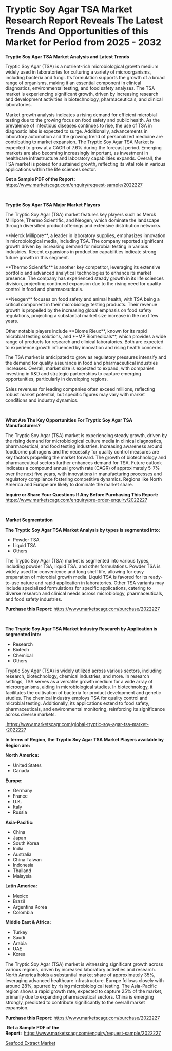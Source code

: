 <p><h1>Tryptic Soy Agar TSA Market Research Report Reveals The Latest Trends And Opportunities of this Market for Period from 2025 - 2032</h1></p><p><strong>Tryptic Soy Agar TSA Market Analysis and Latest Trends</strong></p>
<p><p>Tryptic Soy Agar (TSA) is a nutrient-rich microbiological growth medium widely used in laboratories for culturing a variety of microorganisms, including bacteria and fungi. Its formulation supports the growth of a broad range of organisms, making it an essential component in clinical diagnostics, environmental testing, and food safety analyses. The TSA market is experiencing significant growth, driven by increasing research and development activities in biotechnology, pharmaceuticals, and clinical laboratories.</p><p>Market growth analysis indicates a rising demand for efficient microbial testing due to the growing focus on food safety and public health. As the prevalence of infectious diseases continues to rise, the use of TSA in diagnostic labs is expected to surge. Additionally, advancements in laboratory automation and the growing trend of personalized medicine are contributing to market expansion. The Tryptic Soy Agar TSA Market is expected to grow at a CAGR of 7.6% during the forecast period. Emerging markets are also becoming increasingly important, as investment in healthcare infrastructure and laboratory capabilities expands. Overall, the TSA market is poised for sustained growth, reflecting its vital role in various applications within the life sciences sector.</p></p>
<p><strong>Get a Sample PDF of the Report:&nbsp;</strong> <a href="https://www.marketscagr.com/enquiry/request-sample/2022227?utm_campaign=1999&utm_medium=2&utm_source=Github&utm_content=ia&utm_term=14022025&utm_id=tryptic-soy-agar-tsa">https://www.marketscagr.com/enquiry/request-sample/2022227</a></p>
<p>&nbsp;</p>
<p><strong>Tryptic Soy Agar TSA Major Market Players</strong></p>
<p><p>The Tryptic Soy Agar (TSA) market features key players such as Merck Millipore, Thermo Scientific, and Neogen, which dominate the landscape through diversified product offerings and extensive distribution networks. </p><p>**Merck Millipore**, a leader in laboratory supplies, emphasizes innovation in microbiological media, including TSA. The company reported significant growth driven by increasing demand for microbial testing in various industries. Recent expansions in production capabilities indicate strong future growth in this segment.</p><p>**Thermo Scientific** is another key competitor, leveraging its extensive portfolio and advanced analytical technologies to enhance its market presence. The company has experienced steady growth in its life sciences division, projecting continued expansion due to the rising need for quality control in food and pharmaceuticals.</p><p>**Neogen** focuses on food safety and animal health, with TSA being a critical component in their microbiology testing products. Their revenue growth is propelled by the increasing global emphasis on food safety regulations, projecting a substantial market size increase in the next few years.</p><p>Other notable players include **Biome Rieux**, known for its rapid microbial testing solutions, and **MP Biomedicals**, which provides a wide range of products for research and clinical laboratories. Both are expected to experience growth influenced by innovation and rising health concerns.</p><p>The TSA market is anticipated to grow as regulatory pressures intensify and the demand for quality assurance in food and pharmaceutical industries increases. Overall, market size is expected to expand, with companies investing in R&D and strategic partnerships to capture emerging opportunities, particularly in developing regions.</p><p>Sales revenues for leading companies often exceed millions, reflecting robust market potential, but specific figures may vary with market conditions and industry dynamics.</p></p>
<p>&nbsp;</p>
<p><strong>What Are The Key Opportunities For Tryptic Soy Agar TSA Manufacturers?</strong></p>
<p><p>The Tryptic Soy Agar (TSA) market is experiencing steady growth, driven by the rising demand for microbiological culture media in clinical diagnostics, pharmaceutical, and food testing industries. Increasing awareness around foodborne pathogens and the necessity for quality control measures are key factors propelling the market forward. The growth of biotechnology and pharmaceutical sectors further enhances demand for TSA. Future outlook indicates a compound annual growth rate (CAGR) of approximately 5-7% over the next five years, with innovations in manufacturing processes and regulatory compliance fostering competitive dynamics. Regions like North America and Europe are likely to dominate the market share.</p></p>
<p><strong>Inquire or Share Your Questions If Any Before Purchasing This Report:</strong> <a href="https://www.marketscagr.com/enquiry/pre-order-enquiry/2022227?utm_campaign=1999&utm_medium=2&utm_source=Github&utm_content=ia&utm_term=14022025&utm_id=tryptic-soy-agar-tsa">https://www.marketscagr.com/enquiry/pre-order-enquiry/2022227</a></p>
<p>&nbsp;</p>
<p><strong>Market Segmentation</strong></p>
<p><strong>The Tryptic Soy Agar TSA Market Analysis by types is segmented into:</strong></p>
<p><ul><li>Powder TSA</li><li>Liquid TSA</li><li>Others</li></ul></p>
<p><p>The Tryptic Soy Agar (TSA) market is segmented into various types, including powder TSA, liquid TSA, and other formulations. Powder TSA is widely used for convenience and long shelf life, allowing for easy preparation of microbial growth media. Liquid TSA is favored for its ready-to-use nature and rapid application in laboratories. Other TSA variants may include specialized formulations for specific applications, catering to diverse research and clinical needs across microbiology, pharmaceuticals, and food safety industries.</p></p>
<p><strong>Purchase this Report:&nbsp;</strong><a href="https://www.marketscagr.com/purchase/2022227?utm_campaign=1999&utm_medium=2&utm_source=Github&utm_content=ia&utm_term=14022025&utm_id=tryptic-soy-agar-tsa">https://www.marketscagr.com/purchase/2022227</a></p>
<p>&nbsp;</p>
<p><strong>The Tryptic Soy Agar TSA Market Industry Research by Application is segmented into:</strong></p>
<p><ul><li>Research</li><li>Biotech</li><li>Chemical</li><li>Others</li></ul></p>
<p><p>Tryptic Soy Agar (TSA) is widely utilized across various sectors, including research, biotechnology, chemical industries, and more. In research settings, TSA serves as a versatile growth medium for a wide array of microorganisms, aiding in microbiological studies. In biotechnology, it facilitates the cultivation of bacteria for product development and genetic studies. The chemical industry employs TSA for quality control and microbial testing. Additionally, its applications extend to food safety, pharmaceuticals, and environmental monitoring, reinforcing its significance across diverse markets.</p></p>
<p><a href="https://www.marketscagr.com/global-tryptic-soy-agar-tsa-market-r2022227?utm_campaign=1999&utm_medium=2&utm_source=Github&utm_content=ia&utm_term=14022025&utm_id=tryptic-soy-agar-tsa">&nbsp;https://www.marketscagr.com/global-tryptic-soy-agar-tsa-market-r2022227</a></p>
<p><strong>In terms of Region, the Tryptic Soy Agar TSA Market Players available by Region are:</strong></p>
<p>
    <p> <strong> North America: </strong>
        <ul>
            <li>United States</li>
            <li>Canada</li>
        </ul>
        </p> 
    <p> <strong> Europe: </strong>
        <ul>
            <li>Germany</li>
            <li>France</li>
            <li>U.K.</li>
            <li>Italy</li>
            <li>Russia</li>
        </ul>
        </p> 
    <p> <strong> Asia-Pacific: </strong>
        <ul>
            <li>China</li>
            <li>Japan</li>
            <li>South Korea</li>
            <li>India</li>
            <li>Australia</li>
            <li>China Taiwan</li>
            <li>Indonesia</li>
            <li>Thailand</li>
            <li>Malaysia</li>
        </ul>
        </p> 
    <p> <strong> Latin America: </strong>
        <ul>
            <li>Mexico</li>
            <li>Brazil</li>
            <li>Argentina Korea</li>
            <li>Colombia</li>
        </ul>
        </p> 
    <p> <strong> Middle East & Africa: </strong>
        <ul>
            <li>Turkey</li>
            <li>Saudi</li>
            <li>Arabia</li>
            <li>UAE</li>
            <li>Korea</li>
        </ul>
    </p>
    </p>
<p><p>The Tryptic Soy Agar (TSA) market is witnessing significant growth across various regions, driven by increased laboratory activities and research. North America holds a substantial market share of approximately 35%, leveraging advanced healthcare infrastructure. Europe follows closely with around 28%, spurred by rising microbiological testing. The Asia-Pacific region shows a rapid growth rate, expected to capture 25% of the market, primarily due to expanding pharmaceutical sectors. China is emerging strongly, predicted to contribute significantly to the overall market expansion.</p></p>
<p><strong>Purchase this Report: </strong><a href="https://www.marketscagr.com/purchase/2022227?utm_campaign=1999&utm_medium=2&utm_source=Github&utm_content=ia&utm_term=14022025&utm_id=tryptic-soy-agar-tsa">https://www.marketscagr.com/purchase/2022227</a></p>
<p>&nbsp;<strong>Get a Sample PDF of the Report:&nbsp;&nbsp;</strong><a href="https://www.marketscagr.com/enquiry/request-sample/2022227?utm_campaign=1999&utm_medium=2&utm_source=Github&utm_content=ia&utm_term=14022025&utm_id=tryptic-soy-agar-tsa">https://www.marketscagr.com/enquiry/request-sample/2022227</a></p>
<p><strong></strong></p>
<p><p><a href="https://github.com/tamvrosiya/Market-Research-Report-List-6/blob/main/seafood-extract-market.md?utm_campaign=1999&utm_medium=2&utm_source=Github&utm_content=ia&utm_term=14022025&utm_id=tryptic-soy-agar-tsa">Seafood Extract Market</a></p></p>